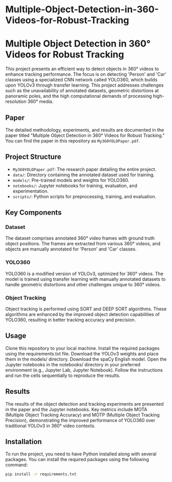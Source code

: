 # Multiple-Object-Detection-in-360-Videos-for-Robust-Tracking

# Multiple Object Detection in 360° Videos for Robust Tracking

This project presents an efficient way to detect objects in 360° videos to enhance tracking performance. The focus is on detecting 'Person' and 'Car' classes using a specialized CNN network called YOLO360, which builds upon YOLOv3 through transfer learning. This project addresses challenges such as the unavailability of annotated datasets, geometric distortions at panoramic poles, and the high computational demands of processing high-resolution 360° media.

## Paper

The detailed methodology, experiments, and results are documented in the paper titled "Multiple Object Detection in 360° Videos for Robust Tracking." You can find the paper in this repository as `My360YOLOPaper.pdf`.

## Project Structure

- `My360YOLOPaper.pdf`: The research paper detailing the entire project.
- `data/`: Directory containing the annotated dataset used for training.
- `models/`: Pre-trained models and weights for YOLO360.
- `notebooks/`: Jupyter notebooks for training, evaluation, and experimentation.
- `scripts/`: Python scripts for preprocessing, training, and evaluation.

## Key Components

### Dataset

The dataset comprises annotated 360° video frames with ground truth object positions. The frames are extracted from various 360° videos, and objects are manually annotated for 'Person' and 'Car' classes.

### YOLO360

YOLO360 is a modified version of YOLOv3, optimized for 360° videos. The model is trained using transfer learning with manually annotated datasets to handle geometric distortions and other challenges unique to 360° videos.

### Object Tracking

Object tracking is performed using SORT and DEEP SORT algorithms. These algorithms are enhanced by the improved object detection capabilities of YOLO360, resulting in better tracking accuracy and precision.

## Usage
Clone this repository to your local machine.
Install the required packages using the requirements.txt file.
Download the YOLOv3 weights and place them in the models/ directory.
Download the spaCy English model.
Open the Jupyter notebooks in the notebooks/ directory in your preferred environment (e.g., Jupyter Lab, Jupyter Notebook).
Follow the instructions and run the cells sequentially to reproduce the results.

## Results
The results of the object detection and tracking experiments are presented in the paper and the Jupyter notebooks. Key metrics include MOTA (Multiple Object Tracking Accuracy) and MOTP (Multiple Object Tracking Precision), demonstrating the improved performance of YOLO360 over traditional YOLOv3 in 360° video contexts.

## Installation

To run the project, you need to have Python installed along with several packages. You can install the required packages using the following command:

```bash
pip install -r requirements.txt
